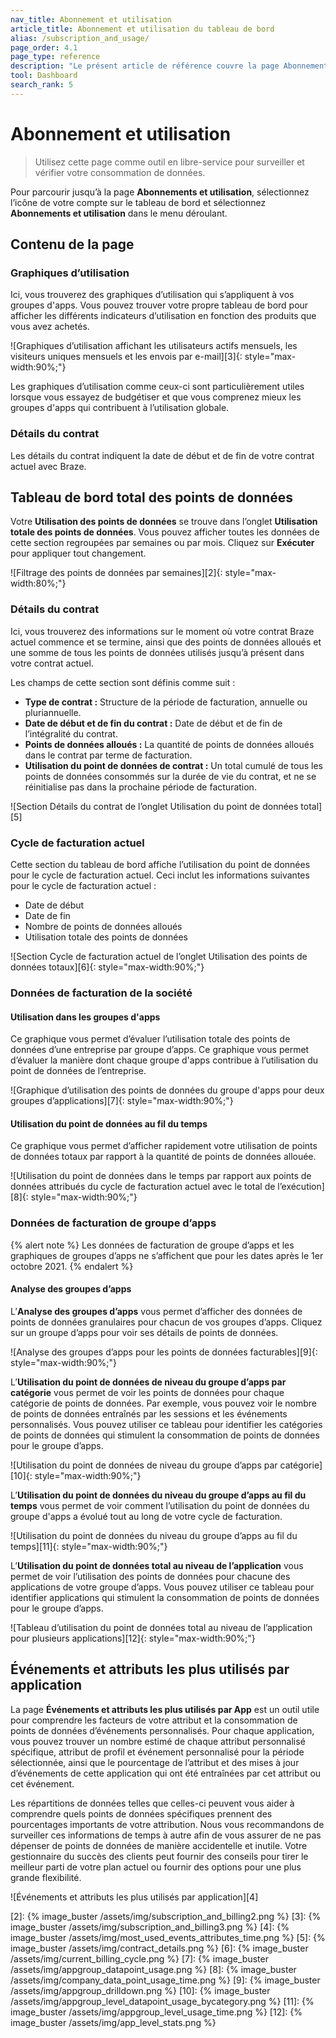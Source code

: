 ```yaml
---
nav_title: Abonnement et utilisation
article_title: Abonnement et utilisation du tableau de bord
alias: /subscription_and_usage/
page_order: 4.1
page_type: reference
description: "Le présent article de référence couvre la page Abonnements et utilisation, où vous pouvez surveiller et vérifier la consommation de données."
tool: Dashboard
search_rank: 5
---
```


# Abonnement et utilisation

> Utilisez cette page comme outil en libre-service pour surveiller et vérifier votre consommation de données. 

Pour parcourir jusqu’à la page **Abonnements et utilisation**, sélectionnez l’icône de votre compte sur le tableau de bord et sélectionnez **Abonnements et utilisation** dans le menu déroulant.

## Contenu de la page

### Graphiques d’utilisation

Ici, vous trouverez des graphiques d’utilisation qui s’appliquent à vos groupes d'apps. Vous pouvez trouver votre propre tableau de bord pour afficher les différents indicateurs d’utilisation en fonction des produits que vous avez achetés.

![Graphiques d’utilisation affichant les utilisateurs actifs mensuels, les visiteurs uniques mensuels et les envois par e-mail][3]{: style="max-width:90%;"}

Les graphiques d’utilisation comme ceux-ci sont particulièrement utiles lorsque vous essayez de budgétiser et que vous comprenez mieux les groupes d'apps qui contribuent à l’utilisation globale.

### Détails du contrat

Les détails du contrat indiquent la date de début et de fin de votre contrat actuel avec Braze.

## Tableau de bord total des points de données

Votre **Utilisation des points de données** se trouve dans l’onglet **Utilisation totale des points de données**. Vous pouvez afficher toutes les données de cette section regroupées par semaines ou par mois. Cliquez sur **Exécuter** pour appliquer tout changement.

![Filtrage des points de données par semaines][2]{: style="max-width:80%;"}

### Détails du contrat

Ici, vous trouverez des informations sur le moment où votre contrat Braze actuel commence et se termine, ainsi que des points de données alloués et une somme de tous les points de données utilisés jusqu’à présent dans votre contrat actuel.

Les champs de cette section sont définis comme suit :

- **Type de contrat :** Structure de la période de facturation, annuelle ou pluriannuelle.
- **Date de début et de fin du contrat :** Date de début et de fin de l’intégralité du contrat.
- **Points de données alloués :** La quantité de points de données alloués dans le contrat par terme de facturation.
- **Utilisation du point de données de contrat :** Un total cumulé de tous les points de données consommés sur la durée de vie du contrat, et ne se réinitialise pas dans la prochaine période de facturation.

![Section Détails du contrat de l’onglet Utilisation du point de données total][5]

### Cycle de facturation actuel

Cette section du tableau de bord affiche l’utilisation du point de données pour le cycle de facturation actuel. Ceci inclut les informations suivantes pour le cycle de facturation actuel :

- Date de début 
- Date de fin  
- Nombre de points de données alloués 
- Utilisation totale des points de données 

![Section Cycle de facturation actuel de l’onglet Utilisation des points de données totaux][6]{: style="max-width:90%;"}

### Données de facturation de la société

#### Utilisation dans les groupes d'apps

Ce graphique vous permet d’évaluer l’utilisation totale des points de données d’une entreprise par groupe d’apps. Ce graphique vous permet d’évaluer la manière dont chaque groupe d'apps contribue à l’utilisation du point de données de l’entreprise.

![Graphique d’utilisation des points de données du groupe d'apps pour deux groupes d’applications][7]{: style="max-width:90%;"}

#### Utilisation du point de données au fil du temps

Ce graphique vous permet d’afficher rapidement votre utilisation de points de données totaux par rapport à la quantité de points de données allouée. 

![Utilisation du point de données dans le temps par rapport aux points de données attribués du cycle de facturation actuel avec le total de l’exécution][8]{: style="max-width:90%;"}

### Données de facturation de groupe d’apps

{% alert note %}
Les données de facturation de groupe d’apps et les graphiques de groupes d’apps ne s’affichent que pour les dates après le 1er octobre 2021. 
{% endalert %}

#### Analyse des groupes d’apps

L’**Analyse des groupes d’apps** vous permet d’afficher des données de points de données granulaires pour chacun de vos groupes d’apps. Cliquez sur un groupe d’apps pour voir ses détails de points de données.

![Analyse des groupes d’apps pour les points de données facturables][9]{: style="max-width:90%;"}

L’**Utilisation du point de données de niveau du groupe d’apps par catégorie** vous permet de voir les points de données pour chaque catégorie de points de données. Par exemple, vous pouvez voir le nombre de points de données entraînés par les sessions et les événements personnalisés. Vous pouvez utiliser ce tableau pour identifier les catégories de points de données qui stimulent la consommation de points de données pour le groupe d’apps.

![Utilisation du point de données de niveau du groupe d’apps par catégorie][10]{: style="max-width:90%;"}

L’**Utilisation du point de données du niveau du groupe d’apps au fil du temps** vous permet de voir comment l’utilisation du point de données du groupe d'apps a évolué tout au long de votre cycle de facturation.

![Utilisation du point de données du niveau du groupe d’apps au fil du temps][11]{: style="max-width:90%;"}

L’**Utilisation du point de données total au niveau de l’application** vous permet de voir l’utilisation des points de données pour chacune des applications de votre groupe d’apps. Vous pouvez utiliser ce tableau pour identifier applications qui stimulent la consommation de points de données pour le groupe d’apps.

![Tableau d’utilisation du point de données total au niveau de l’application pour plusieurs applications][12]{: style="max-width:90%;"}

## Événements et attributs les plus utilisés par application

La page **Événements et attributs les plus utilisés par App** est un outil utile pour comprendre les facteurs de votre attribut et la consommation de points de données d’événements personnalisés. Pour chaque application, vous pouvez trouver un nombre estimé de chaque attribut personnalisé spécifique, attribut de profil et événement personnalisé pour la période sélectionnée, ainsi que le pourcentage de l’attribut et des mises à jour d’événements de cette application qui ont été entraînées par cet attribut ou cet événement. 

Les répartitions de données telles que celles-ci peuvent vous aider à comprendre quels points de données spécifiques prennent des pourcentages importants de votre attribution. Nous vous recommandons de surveiller ces informations de temps à autre afin de vous assurer de ne pas dépenser de points de données de manière accidentelle et inutile. Votre gestionnaire du succès des clients peut fournir des conseils pour tirer le meilleur parti de votre plan actuel ou fournir des options pour une plus grande flexibilité. 

![Événements et attributs les plus utilisés par application][4]



[2]: {% image_buster /assets/img/subscription_and_billing2.png %}
[3]: {% image_buster /assets/img/subscription_and_billing3.png %}
[4]: {% image_buster /assets/img/most_used_events_attributes_time.png %}
[5]: {% image_buster /assets/img/contract_details.png %}
[6]: {% image_buster /assets/img/current_billing_cycle.png %}
[7]: {% image_buster /assets/img/appgroup_datapoint_usage.png %}
[8]: {% image_buster /assets/img/company_data_point_usage_time.png %}
[9]: {% image_buster /assets/img/appgroup_drilldown.png %}
[10]: {% image_buster /assets/img/appgroup_level_datapoint_usage_bycategory.png %}
[11]: {% image_buster /assets/img/appgroup_level_usage_time.png %}
[12]: {% image_buster /assets/img/app_level_stats.png %}